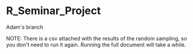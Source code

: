 # R_Seminar_Project
Adam's branch

NOTE: There is a csv attached with the results of the random sampling, so you don't need to run it again. Running the full document will take a while. 